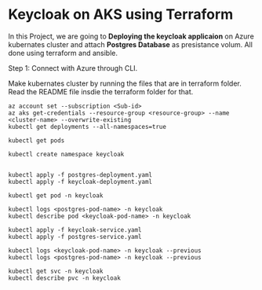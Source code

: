 # Keycloak on AKS using Terraform  
In this Project, we are going to **Deploying the keycloak applicaion** on Azure kubernates cluster and attach **Postgres Database** as presistance volum. All done using terraform and ansible. 

Step 1:
Connect with Azure through CLI.

Make kubernates cluster by running the files that are in terraform folder. Read the README file insdie the terraform folder for that. 


```
az account set --subscription <Sub-id>
az aks get-credentials --resource-group <resource-group> --name <cluster-name> --overwrite-existing
kubectl get deployments --all-namespaces=true

kubectl get pods

kubectl create namespace keycloak


kubectl apply -f postgres-deployment.yaml
kubectl apply -f keycloak-deployment.yaml

kubectl get pod -n keycloak

kubectl logs <postgres-pod-name> -n keycloak
kubectl describe pod <keycloak-pod-name> -n keycloak

kubectl apply -f keycloak-service.yaml
kubectl apply -f postgres-service.yaml

kubectl logs <keycloak-pod-name> -n keycloak --previous
kubectl logs <postgres-pod-name> -n keycloak --previous

kubectl get svc -n keycloak
kubectl describe pvc -n keycloak
```
